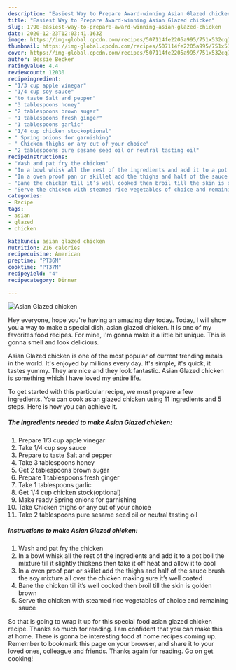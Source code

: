 ```yaml
---
description: "Easiest Way to Prepare Award-winning Asian Glazed chicken"
title: "Easiest Way to Prepare Award-winning Asian Glazed chicken"
slug: 1790-easiest-way-to-prepare-award-winning-asian-glazed-chicken
date: 2020-12-23T12:03:41.163Z
image: https://img-global.cpcdn.com/recipes/507114fe2205a995/751x532cq70/asian-glazed-chicken-recipe-main-photo.jpg
thumbnail: https://img-global.cpcdn.com/recipes/507114fe2205a995/751x532cq70/asian-glazed-chicken-recipe-main-photo.jpg
cover: https://img-global.cpcdn.com/recipes/507114fe2205a995/751x532cq70/asian-glazed-chicken-recipe-main-photo.jpg
author: Bessie Becker
ratingvalue: 4.4
reviewcount: 12030
recipeingredient:
- "1/3 cup apple vinegar"
- "1/4 cup soy sauce"
- "to taste Salt and pepper"
- "3 tablespoons honey"
- "2 tablespoons brown sugar"
- "1 tablespoons fresh ginger"
- "1 tablespoons garlic"
- "1/4 cup chicken stockoptional"
- " Spring onions for garnishing"
- " Chicken thighs or any cut of your choice"
- "2 tablespoons pure sesame seed oil or neutral tasting oil"
recipeinstructions:
- "Wash and pat fry the chicken"
- "In a bowl whisk all the rest of the ingredients and add it to a pot boil the mixture till it slightly thickens then take it off heat and allow it to cool"
- "In a oven proof pan or skillet add the thighs and half of the sauce brush the soy mixture all over the chicken making sure it’s well coated"
- "Bane the chicken till it’s well cooked then broil till the skin is golden brown"
- "Serve the chicken with steamed rice vegetables of choice and remaining sauce"
categories:
- Recipe
tags:
- asian
- glazed
- chicken

katakunci: asian glazed chicken 
nutrition: 216 calories
recipecuisine: American
preptime: "PT36M"
cooktime: "PT37M"
recipeyield: "4"
recipecategory: Dinner

---
```



![Asian Glazed chicken](https://img-global.cpcdn.com/recipes/507114fe2205a995/751x532cq70/asian-glazed-chicken-recipe-main-photo.jpg)

Hey everyone, hope you're having an amazing day today. Today, I will show you a way to make a special dish, asian glazed chicken. It is one of my favorites food recipes. For mine, I'm gonna make it a little bit unique. This is gonna smell and look delicious.



Asian Glazed chicken is one of the most popular of current trending meals in the world. It's enjoyed by millions every day. It's simple, it's quick, it tastes yummy. They are nice and they look fantastic. Asian Glazed chicken is something which I have loved my entire life.


To get started with this particular recipe, we must prepare a few ingredients. You can cook asian glazed chicken using 11 ingredients and 5 steps. Here is how you can achieve it.

<!--inarticleads1-->

##### The ingredients needed to make Asian Glazed chicken:

1. Prepare 1/3 cup apple vinegar
1. Take 1/4 cup soy sauce
1. Prepare to taste Salt and pepper
1. Take 3 tablespoons honey
1. Get 2 tablespoons brown sugar
1. Prepare 1 tablespoons fresh ginger
1. Take 1 tablespoons garlic
1. Get 1/4 cup chicken stock(optional)
1. Make ready  Spring onions for garnishing
1. Take  Chicken thighs or any cut of your choice
1. Take 2 tablespoons pure sesame seed oil or neutral tasting oil




<!--inarticleads2-->

##### Instructions to make Asian Glazed chicken:

1. Wash and pat fry the chicken
1. In a bowl whisk all the rest of the ingredients and add it to a pot boil the mixture till it slightly thickens then take it off heat and allow it to cool
1. In a oven proof pan or skillet add the thighs and half of the sauce brush the soy mixture all over the chicken making sure it’s well coated
1. Bane the chicken till it’s well cooked then broil till the skin is golden brown
1. Serve the chicken with steamed rice vegetables of choice and remaining sauce




So that is going to wrap it up for this special food asian glazed chicken recipe. Thanks so much for reading. I am confident that you can make this at home. There is gonna be interesting food at home recipes coming up. Remember to bookmark this page on your browser, and share it to your loved ones, colleague and friends. Thanks again for reading. Go on get cooking!
